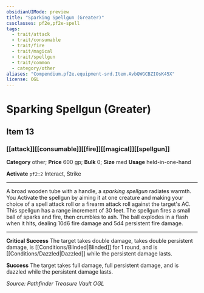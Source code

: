 ```yaml
---
obsidianUIMode: preview
title: "Sparking Spellgun (Greater)"
cssclasses: pf2e,pf2e-spell
tags:
  - trait/attack
  - trait/consumable
  - trait/fire
  - trait/magical
  - trait/spellgun
  - trait/common
  - category/other
aliases: "Compendium.pf2e.equipment-srd.Item.AvbQWGCBZIOsK45X"
license: OGL
---
```

# Sparking Spellgun (Greater)
## Item 13
### [[attack]][[consumable]][[fire]][[magical]][[spellgun]]

**Category** other; 
**Price** 600 gp; 
**Bulk** 0; **Size** med
**Usage** held-in-one-hand

**Activate** `pf2:2` Interact, Strike

* * *

A broad wooden tube with a handle, a _sparking spellgun_ radiates warmth. You Activate the spellgun by aiming it at one creature and making your choice of a spell attack roll or a firearm attack roll against the target's AC. This spellgun has a range increment of 30 feet. The spellgun fires a small ball of sparks and fire, then crumbles to ash. The ball explodes in a flash when it hits, dealing 10d6 fire damage and 5d4 persistent fire damage.

* * *

**Critical Success** The target takes double damage, takes double persistent damage, is [[Conditions/Blinded|Blinded]] for 1 round, and is [[Conditions/Dazzled|Dazzled]] while the persistent damage lasts.

**Success** The target takes full damage, full persistent damage, and is dazzled while the persistent damage lasts.

*Source: Pathfinder Treasure Vault*
*OGL*